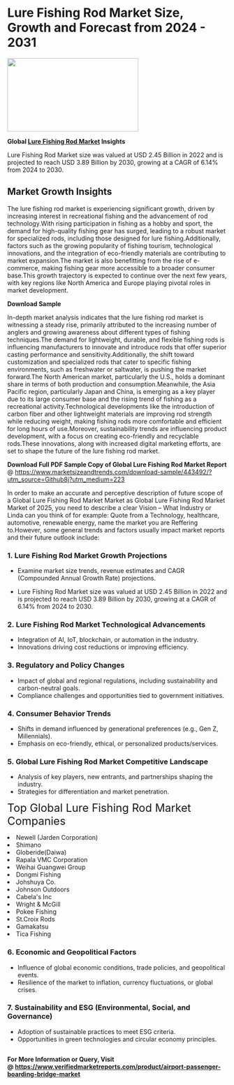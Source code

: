 <H1>Lure Fishing Rod Market Size, Growth and Forecast from 2024 - 2031</H1><img class="aligncenter size-medium wp-image-584254" src="https://thirdeyenews.in/wp-content/uploads/2024/09/Global-Market-Research-300x168.jpeg" alt="" width="300" height="168" /><p><strong>Global&nbsp;<a href="https://www.marketsizeandtrends.com/download-sample/443492/?utm_source=Github8j?utm_medium=223">Lure Fishing Rod Market</a> Insights</strong></p><p>Lure Fishing Rod Market size was valued at USD 2.45 Billion in 2022 and is projected to reach USD 3.89 Billion by 2030, growing at a CAGR of 6.14% from 2024 to 2030.</p><p><h2>Market Growth Insights</h2> <p>The lure fishing rod market is experiencing significant growth, driven by increasing interest in recreational fishing and the advancement of rod technology.With rising participation in fishing as a hobby and sport, the demand for high-quality fishing gear has surged, leading to a robust market for specialized rods, including those designed for lure fishing.Additionally, factors such as the growing popularity of fishing tourism, technological innovations, and the integration of eco-friendly materials are contributing to market expansion.The market is also benefitting from the rise of e-commerce, making fishing gear more accessible to a broader consumer base.This growth trajectory is expected to continue over the next few years, with key regions like North America and Europe playing pivotal roles in market development.</p> <p><strong>Download Sample</strong></p> <p>In-depth market analysis indicates that the lure fishing rod market is witnessing a steady rise, primarily attributed to the increasing number of anglers and growing awareness about different types of fishing techniques.The demand for lightweight, durable, and flexible fishing rods is influencing manufacturers to innovate and introduce rods that offer superior casting performance and sensitivity.Additionally, the shift toward customization and specialized rods that cater to specific fishing environments, such as freshwater or saltwater, is pushing the market forward.The North American market, particularly the U.S., holds a dominant share in terms of both production and consumption.Meanwhile, the Asia Pacific region, particularly Japan and China, is emerging as a key player due to its large consumer base and the rising trend of fishing as a recreational activity.Technological developments like the introduction of carbon fiber and other lightweight materials are improving rod strength while reducing weight, making fishing rods more comfortable and efficient for long hours of use.Moreover, sustainability trends are influencing product development, with a focus on creating eco-friendly and recyclable rods.These innovations, along with increased digital marketing efforts, are set to shape the future of the lure fishing rod market.<p><span class=""><strong>Download Full PDF Sample Copy of Global Lure Fishing Rod Market Report</strong> @ <a href="https://www.marketsizeandtrends.com/download-sample/443492/?utm_source=Github8j?utm_medium=223" target="_blank">https://www.marketsizeandtrends.com/download-sample/443492/?utm_source=Github8j?utm_medium=223</a></span></p><p>In order to make an accurate and perceptive description of future scope of a Global&nbsp;Lure Fishing Rod Market Market as Global&nbsp;Lure Fishing Rod Market Market of 2025, you need to describe a clear Vision &ndash; What Industry or Linda can you think of for example: Quote from a Technology, healthcare, automotive, renewable energy, name the market you are Reffering to.However, some general trends and factors usually impact market reports and their future outlook include:</p><h3>1.&nbsp;<strong>Lure Fishing Rod Market Growth Projections</strong></h3><ul><li>Examine market size trends, revenue estimates and CAGR (Compounded Annual Growth Rate) projections.</li><li><p>Lure Fishing Rod Market size was valued at USD 2.45 Billion in 2022 and is projected to reach USD 3.89 Billion by 2030, growing at a CAGR of 6.14% from 2024 to 2030.</p></li></ul><h3>2.&nbsp;<strong>Lure Fishing Rod Market Technological Advancements</strong></h3><ul><li>Integration of AI, IoT, blockchain, or automation in the industry.</li><li>Innovations driving cost reductions or improving efficiency.</li></ul><h3>3.&nbsp;<strong>Regulatory and Policy Changes</strong></h3><ul><li>Impact of global and regional regulations, including sustainability and carbon-neutral goals.</li><li>Compliance challenges and opportunities tied to government initiatives.</li></ul><h3>4.&nbsp;<strong>Consumer Behavior Trends</strong></h3><ul><li>Shifts in demand influenced by generational preferences (e.g., Gen Z, Millennials).</li><li>Emphasis on eco-friendly, ethical, or personalized products/services.</li></ul><h3>5.&nbsp;<strong>Global Lure Fishing Rod Market Competitive Landscape</strong></h3><ul><li>Analysis of key players, new entrants, and partnerships shaping the industry.</li><li>Strategies for differentiation and market penetration.</li></ul><p data-pm-slice="1 1 []"><span style="color: inherit; font-family: inherit; font-size: 25px;">Top Global Lure Fishing Rod Market Companies</span></p><div class="" data-test-id=""><p><li>Newell (Jarden Corporation)</li><li> Shimano</li><li> Globeride(Daiwa)</li><li> Rapala VMC Corporation</li><li> Weihai Guangwei Group</li><li> Dongmi Fishing</li><li> Johshuya Co.</li><li> Johnson Outdoors</li><li> Cabela's Inc</li><li> Wright & McGill</li><li> Pokee Fishing</li><li> St.Croix Rods</li><li> Gamakatsu</li><li> Tica Fishing</li></p></div><h3>6.&nbsp;<strong>Economic and Geopolitical Factors</strong></h3><ul><li>Influence of global economic conditions, trade policies, and geopolitical events.</li><li>Resilience of the market to inflation, currency fluctuations, or global crises.</li></ul><h3>7.&nbsp;<strong>Sustainability and ESG (Environmental, Social, and Governance)</strong></h3><ul><li>Adoption of sustainable practices to meet ESG criteria.</li><li>Opportunities in green technologies and circular economy principles.</li></ul><h2><strong style="font-size: 14px;">For More Information or Query, Visit @&nbsp;</strong><a style="background-color: #ffffff; font-size: 14px;" href="https://www.marketsizeandtrends.com/report/lure-fishing-rod-market/" target="_blank">https://www.verifiedmarketreports.com/product/airport-passenger-boarding-bridge-market</a></h2>